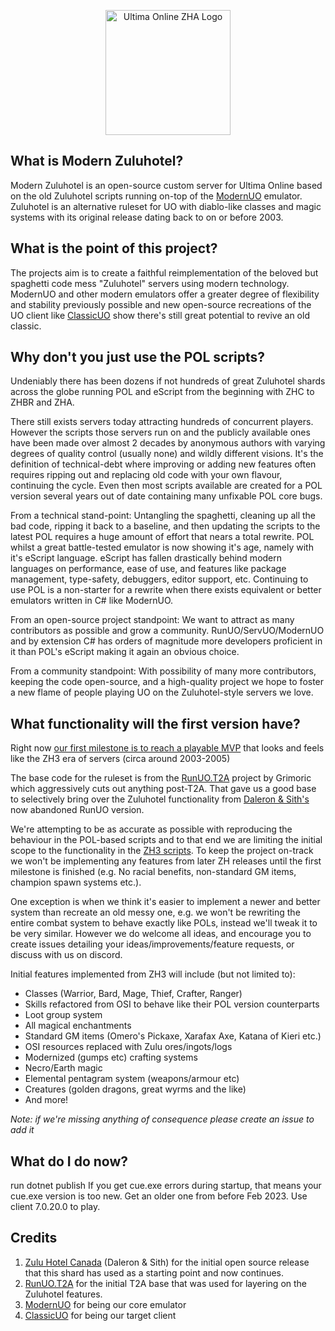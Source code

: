 <p align="center">
    <img src="https://i.imgur.com/KNDuNQs.png" width="200" height="200"  alt="Ultima Online ZHA Logo">
</p>

What is Modern Zuluhotel?
--------------
Modern Zuluhotel is an open-source custom server for Ultima Online based on the old Zuluhotel scripts running on-top of the [ModernUO](https://github.com/modernuo/ModernUO/) emulator.
Zuluhotel is an alternative ruleset for UO with diablo-like classes and magic systems with its original release dating back to on or before 2003. 

What is the point of this project?
--------------
The projects aim is to create a faithful reimplementation of the beloved but spaghetti code mess "Zuluhotel" servers using modern technology.
ModernUO and other modern emulators offer a greater degree of flexibility and stability previously possible and new open-source recreations of the UO client like [ClassicUO](https://github.com/andreakarasho/ClassicUO) show there's still great potential to revive an old classic.

Why don't you just use the POL scripts?
--------------
Undeniably there has been dozens if not hundreds of great Zuluhotel shards across the globe running POL and eScript from the beginning with ZHC to ZHBR and ZHA. 

There still exists servers today attracting hundreds of concurrent players. However the scripts those servers run on and the publicly available ones have been made over almost 2 decades by anonymous authors with varying degrees of quality control (usually none) and wildly different visions. 
It's the definition of technical-debt where improving or adding new features often requires ripping out and replacing old code with your own flavour, continuing the cycle. Even then most scripts available are created for a POL version several years out of date containing many unfixable POL core bugs. 

From a technical stand-point: Untangling the spaghetti, cleaning up all the bad code, ripping it back to a baseline, and then updating the scripts to the latest POL requires a huge amount of effort that nears a total rewrite. 
POL whilst a great battle-tested emulator is now showing it's age, namely with it's eScript language. eScript has fallen drastically behind modern languages on performance, ease of use, and features like package management, type-safety, debuggers, editor support, etc.
Continuing to use POL is a non-starter for a rewrite when there exists equivalent or better emulators written in C# like ModernUO.

From an open-source project standpoint: We want to attract as many contributors as possible and grow a community. RunUO/ServUO/ModernUO and by extension C# has orders of magnitude more developers proficient in it than POL's eScript making it again an obvious choice.

From a community standpoint: With possibility of many more contributors, keeping the code open-source, and a high-quality project we hope to foster a new flame of people playing UO on the Zuluhotel-style servers we love.

What functionality will the first version have?
--------------
Right now [our first milestone is to reach a playable MVP](https://github.com/zuluhotelaustralia/zuluhotel/milestone/1) that looks and feels like the ZH3 era of servers (circa around 2003-2005)

The base code for the ruleset is from the [RunUO.T2A](https://github.com/Grimoric/RunUO.T2A) project by Grimoric which aggressively cuts out anything post-T2A.
That gave us a good base to selectively bring over the Zuluhotel functionality from [Daleron & Sith's](https://zuluhotel.ca/) now abandoned RunUO version.

We're attempting to be as accurate as possible with reproducing the behaviour in the POL-based scripts and to that end we are limiting the initial scope to the functionality in the [ZH3 scripts](https://github.com/zuluhotelaustralia/uoaus).
To keep the project on-track we won't be implementing any features from later ZH releases until the first milestone is finished (e.g. No racial benefits, non-standard GM items, champion spawn systems etc.). 

One exception is when we think it's easier to implement a newer and better system than recreate an old messy one, e.g. we won't be rewriting the entire combat system to behave exactly like POLs, instead we'll tweak it to be very similar.
However we do welcome all ideas, and encourage you to create issues detailing your ideas/improvements/feature requests, or discuss with us on discord.

Initial features implemented from ZH3 will include (but not limited to):

 - Classes (Warrior, Bard, Mage, Thief, Crafter, Ranger)
 - Skills refactored from OSI to behave like their POL version counterparts
 - Loot group system
 - All magical enchantments
 - Standard GM items (Omero's Pickaxe, Xarafax Axe, Katana of Kieri etc.)
 - OSI resources replaced with Zulu ores/ingots/logs
 - Modernized (gumps etc) crafting systems
 - Necro/Earth magic
 - Elemental pentagram system (weapons/armour etc)
 - Creatures (golden dragons, great wyrms and the like)
 - And more!

*Note: if we're missing anything of consequence please create an issue to add it*

What do I do now?
-------------
run dotnet publish
If you get cue.exe errors during startup, that means your cue.exe version is too new. Get an older one from before Feb 2023.
Use client 7.0.20.0 to play.

Credits
--------------
1. [Zulu Hotel Canada](https://zuluhotel.ca/) (Daleron & Sith) for the initial open source release that this shard has used as a starting point and now continues.
2. [RunUO.T2A](https://github.com/Grimoric/RunUO.T2A) for the initial T2A base that was used for layering on the Zuluhotel features.
3. [ModernUO](https://github.com/modernuo/ModernUO/) for being our core emulator
4. [ClassicUO](https://github.com/andreakarasho/ClassicUO) for being our target client